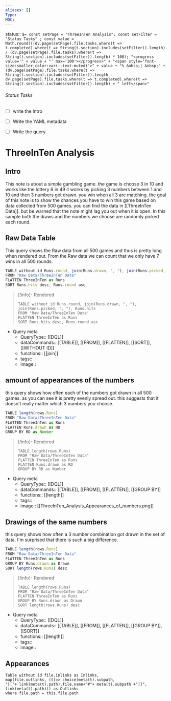 ```yaml
---
aliases: []
Type: 
MOC:
---
```


status::  `$= const setPage = "ThreeInTen Analysis"; const setFilter = "Status Tasks" ; const value = Math.round(((dv.page(setPage).file.tasks.where(t => t.completed).where(t => String(t.section).includes(setFilter)).length) / (dv.page(setPage).file.tasks).where(t => String(t.section).includes(setFilter)).length) * 100); "<progress value='" + value + "' max='100'></progress>" + "<span style='font-size:smaller;color:var(--text-muted)'>" + value + "% &nbsp;| &nbsp;" + (dv.page(setPage).file.tasks.where(t => String(t.section).includes(setFilter)).length - dv.page(setPage).file.tasks.where(t => t.completed).where(t => String(t.section).includes(setFilter)).length) + " left</span>" `

###### Status Tasks
- [ ] write the Intro
- [ ] Write the YAML metadata
- [ ] Write the query



# ThreeInTen Analysis

## Intro 

This note is about a simple gambling game. the game is choose 3 in 10 and works like the lottery 6 in 49
it works by picking 3 numbers between 1 and 10 and then 3 numbers get drawn. you win when all 3 are matching.
the goal of this note is to show the chances you have to win this game based on data collected from 500 games.
you can find the data in [[ThreeInTen Data]]. but be warned that the note might lag you out when it is open.
In this sample both the draws and the numbers we choose are randomly picked each round.


## Raw Data Table

This query shows the Raw data from all 500 games and thus is pretty long when rendered out.
From the Raw data we can count that we only have 7 wins in all 500 rounds.

```js 
TABLE without id Runs.round, join(Runs.drawn, ", "), join(Runs.picked, ", "), Runs.hits
FROM "Raw Data/ThreeInTen Data"
FLATTEN ThreeInTen as Runs
SORT Runs.hits desc, Runs.round asc
```

>[!info]- Rendered
>```dataview
>TABLE without id Runs.round, join(Runs.drawn, ", "), join(Runs.picked, ", "), Runs.hits
>FROM "Raw Data/ThreeInTen Data"
>FLATTEN ThreeInTen as Runs
>SORT Runs.hits desc, Runs.round asc
>```

- Query meta
    - QueryType:: [[DQL]]
    - dataCommands:: [[TABLE]], [[FROM]], [[FLATTEN]], [[SORT]], [[WITHOUT ID]]
    - functions:: [[join]]
    - tags:: 
    - image:: 

## amount of appearances of the numbers

this query shows how often each of the numbers got drawn in all 500 games.
as you can see it is pretty evenly spread out. this suggests that it doesn't really matter which 3 numbers you choose.

```js 
TABLE length(rows.Runs)
FROM "Raw Data/ThreeInTen Data"
FLATTEN ThreeInTen as Runs
FLATTEN Runs.drawn as RD
GROUP BY RD as Number
```

>[!info]- Rendered
>```dataview
>TABLE length(rows.Runs)
>FROM "Raw Data/ThreeInTen Data"
>FLATTEN ThreeInTen as Runs
>FLATTEN Runs.drawn as RD
>GROUP BY RD as Number
>```

- Query meta
    - QueryType:: [[DQL]]
    - dataCommands:: [[TABLE]], [[FROM]], [[FLATTEN]], [[GROUP BY]]
    - functions:: [[length]]
    - tags:: 
    - image:: [[ThreeInTen_Analysis_Appearances_of_numbers.png]]


## Drawings of the same numbers 

this query shows how often a 3 number combination got drawn in the set of data.
I'm surprised that there is such a big difference.

```js dataview
TABLE length(rows.Runs)
FROM "Raw Data/ThreeInTen Data"
FLATTEN ThreeInTen as Runs
GROUP BY Runs.drawn as Drawn
SORT length(rows.Runs) desc
```

>[!info]- Rendered
>```dataview
>TABLE length(rows.Runs)
>FROM "Raw Data/ThreeInTen Data"
>FLATTEN ThreeInTen as Runs
>GROUP BY Runs.drawn as Drawn
>SORT length(rows.Runs) desc
>```

- Query meta
    - QueryType:: [[DQL]]
    - dataCommands:: [[TABLE]], [[FROM]], [[FLATTEN]], [[GROUP BY]], [[SORT]]
    - functions:: [[length]]
    - tags:: 
    - image:: 



## Appearances

```dataview
Table without id file.inlinks as Inlinks, 
map(file.outlinks, (t)=> choice(meta(t).subpath, 
"[["+ link(meta(t).path).file.name+"#"+ meta(t).subpath +"]]", 
link(meta(t).path))) as Outlinks
where file.path = this.file.path
```









